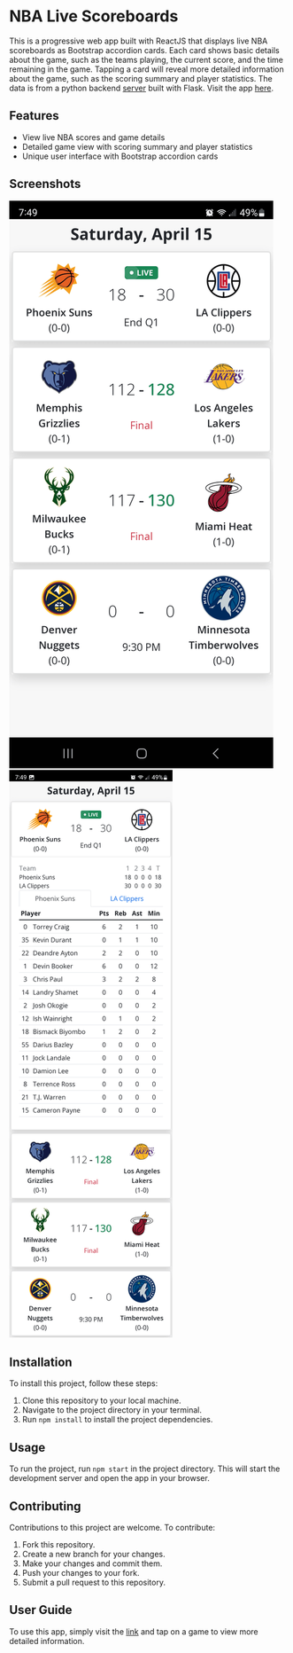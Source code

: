 # NBA Live Scoreboards

This is a progressive web app built with ReactJS that displays live NBA scoreboards as Bootstrap accordion cards. Each card shows basic details about the game, such as the teams playing, the current score, and the time remaining in the game. Tapping a card will reveal more detailed information about the game, such as the scoring summary and player statistics. The data is from a python backend [server](https://github.com/Blizzcane/sports-server) built with Flask. Visit the app [here](https://scoreboard-omega.vercel.app/).

## Features

- View live NBA scores and game details
- Detailed game view with scoring summary and player statistics
- Unique user interface with Bootstrap accordion cards

## Screenshots
 
![Scoreboard](./src/utils/screenshots/Home.png) 
![Detailed Info](./src/utils/screenshots/Details.png) 

## Installation

To install this project, follow these steps:

1. Clone this repository to your local machine.
2. Navigate to the project directory in your terminal.
3. Run `npm install` to install the project dependencies.

## Usage

To run the project, run `npm start` in the project directory. This will start the development server and open the app in your browser.

## Contributing

Contributions to this project are welcome. To contribute:

1. Fork this repository.
2. Create a new branch for your changes.
3. Make your changes and commit them.
4. Push your changes to your fork.
5. Submit a pull request to this repository.

## User Guide

To use this app, simply visit the [link](https://scoreboard-omega.vercel.app/) and tap on a game to view more detailed information.  
 
